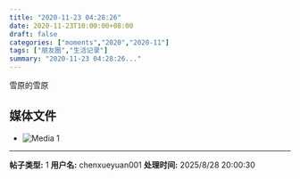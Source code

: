 ```yaml
---
title: "2020-11-23 04:28:26"
date: 2020-11-23T10:00:00+08:00
draft: false
categories: ["moments","2020","2020-11"]
tags: ["朋友圈","生活记录"]
summary: "2020-11-23 04:28:26..."
---
```


雪原的雪原

## 媒体文件

- ![Media 1](/Moments/photos/2020-11-23/202011230428260.jpg)

---

**帖子类型:** 1
**用户名:** chenxueyuan001
**处理时间:** 2025/8/28 20:00:30